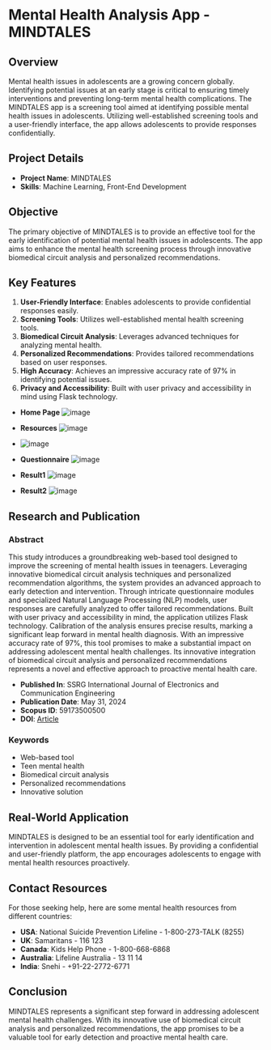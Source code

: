 # Mental Health Analysis App - MINDTALES

## Overview
Mental health issues in adolescents are a growing concern globally. Identifying potential issues at an early stage is critical to ensuring timely interventions and preventing long-term mental health complications. The MINDTALES app is a screening tool aimed at identifying possible mental health issues in adolescents. Utilizing well-established screening tools and a user-friendly interface, the app allows adolescents to provide responses confidentially.

## Project Details
- **Project Name**: MINDTALES
- **Skills**: Machine Learning, Front-End Development

## Objective
The primary objective of MINDTALES is to provide an effective tool for the early identification of potential mental health issues in adolescents. The app aims to enhance the mental health screening process through innovative biomedical circuit analysis and personalized recommendations.

## Key Features
1. **User-Friendly Interface**: Enables adolescents to provide confidential responses easily.
2. **Screening Tools**: Utilizes well-established mental health screening tools.
3. **Biomedical Circuit Analysis**: Leverages advanced techniques for analyzing mental health.
4. **Personalized Recommendations**: Provides tailored recommendations based on user responses.
5. **High Accuracy**: Achieves an impressive accuracy rate of 97% in identifying potential issues.
6. **Privacy and Accessibility**: Built with user privacy and accessibility in mind using Flask technology.

- **Home Page** ![image](https://github.com/cheersbuddy/mental-health-issues/assets/126586644/2fba025c-bc21-4b24-8a35-893c9435630a)

- **Resources** ![image](https://github.com/cheersbuddy/mental-health-issues/assets/126586644/e447596a-8714-4098-b06f-a472185a6070)

- ![image](https://github.com/cheersbuddy/mental-health-issues/assets/126586644/feeb8ac9-f538-4aef-bf71-ebb0548e0645)

- **Questionnaire** ![image](https://github.com/cheersbuddy/mental-health-issues/assets/126586644/fb293af8-2282-4d2f-9e07-5806d43310e7)

- **Result1** ![image](https://github.com/cheersbuddy/mental-health-issues/assets/126586644/87fd5743-f888-43dd-a7f9-e82b81b67907)

- **Result2** ![image](https://github.com/cheersbuddy/mental-health-issues/assets/126586644/5043f6c2-4a4b-469b-8771-e3aed51ac6e7)


## Research and Publication
### Abstract
This study introduces a groundbreaking web-based tool designed to improve the screening of mental health issues in teenagers. Leveraging innovative biomedical circuit analysis techniques and personalized recommendation algorithms, the system provides an advanced approach to early detection and intervention. Through intricate questionnaire modules and specialized Natural Language Processing (NLP) models, user responses are carefully analyzed to offer tailored recommendations. Built with user privacy and accessibility in mind, the application utilizes Flask technology. Calibration of the analysis ensures precise results, marking a significant leap forward in mental health diagnosis. With an impressive accuracy rate of 97%, this tool promises to make a substantial impact on addressing adolescent mental health challenges. Its innovative integration of biomedical circuit analysis and personalized recommendations represents a novel and effective approach to proactive mental health care.

- **Published In**: SSRG International Journal of Electronics and Communication Engineering
- **Publication Date**: May 31, 2024
- **Scopus ID**: 59173500500
- **DOI**: [Article](https://doi.org/10.14445/23488549/IJECE-V11I5P113)

### Keywords
- Web-based tool
- Teen mental health
- Biomedical circuit analysis
- Personalized recommendations
- Innovative solution

## Real-World Application
MINDTALES is designed to be an essential tool for early identification and intervention in adolescent mental health issues. By providing a confidential and user-friendly platform, the app encourages adolescents to engage with mental health resources proactively.

## Contact Resources
For those seeking help, here are some mental health resources from different countries:

- **USA**: National Suicide Prevention Lifeline - 1-800-273-TALK (8255)
- **UK**: Samaritans - 116 123
- **Canada**: Kids Help Phone - 1-800-668-6868
- **Australia**: Lifeline Australia - 13 11 14
- **India**: Snehi - +91-22-2772-6771

## Conclusion
MINDTALES represents a significant step forward in addressing adolescent mental health challenges. With its innovative use of biomedical circuit analysis and personalized recommendations, the app promises to be a valuable tool for early detection and proactive mental health care.


